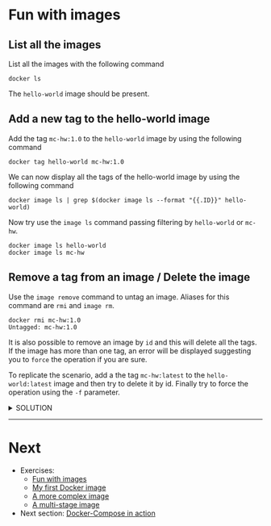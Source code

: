 # Fun with images

## List all the images

List all the images with the following command

```
docker ls
```

The `hello-world` image should be present.


## Add a new tag to the hello-world image

Add the tag `mc-hw:1.0` to the `hello-world` image by using the following command

```
docker tag hello-world mc-hw:1.0
```

We can now display all the tags of the hello-world image by using the following command

```
docker image ls | grep $(docker image ls --format "{{.ID}}" hello-world)
```

Now try use the `image ls` command passing filtering by `hello-world` or `mc-hw`.

```
docker image ls hello-world
docker image ls mc-hw
```

## Remove a tag from an image / Delete the image

Use the `image remove` command to untag an image.
Aliases for this command are `rmi` and `image rm`.

```
docker rmi mc-hw:1.0
Untagged: mc-hw:1.0
```

It is also possible to remove an image by `id` and this will delete all the tags.
If the image has more than one tag, an error will be displayed suggesting you to `force` the operation if you are sure.

To replicate the scenario, add a the tag `mc-hw:latest` to the `hello-world:latest` image and then try to delete it by id.
Finally try to force the operation using the `-f` parameter.

<details><summary>SOLUTION</summary>
<p>

```
docker tag hello-world:latest mc-hw:latest
IMAGE_ID=$(docker image ls --format "{{.ID}}" hello-world:latest)
docker rmi ${IMAGE_ID}
docker rmi -f ${IMAGE_ID}
```
As final result all the tags should be removed and the image deleted.

```
Untagged: hello-world:latest
Untagged: hello-world@sha256:c3b4ada4687bbaa170745b3e4dd8ac3f194ca95b2d0518b417fb47e5879d9b5f
Untagged: mc-hw:latest
Deleted: sha256:fce289e99eb9bca977dae136fbe2a82b6b7d4c372474c9235adc1741675f587e
```
</p>
</details>

---

# Next

- Exercises:
  - [Fun with images](./Ex-01.md) 
  - [My first Docker image](./Ex-02.md) 
  - [A more complex image](./Ex-03.md) 
  - [A multi-stage image](./Ex-04.md) 
- Next section: [Docker-Compose in action](../04-DockerCompose)
